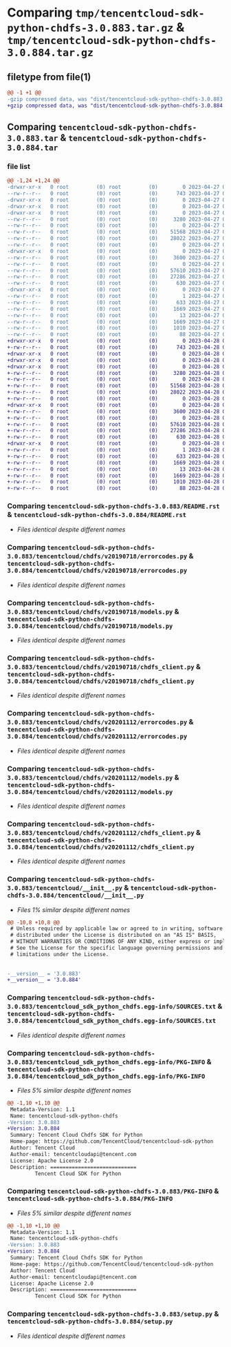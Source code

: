 # Comparing `tmp/tencentcloud-sdk-python-chdfs-3.0.883.tar.gz` & `tmp/tencentcloud-sdk-python-chdfs-3.0.884.tar.gz`

## filetype from file(1)

```diff
@@ -1 +1 @@
-gzip compressed data, was "dist/tencentcloud-sdk-python-chdfs-3.0.883.tar", last modified: Thu Apr 27 00:21:11 2023, max compression
+gzip compressed data, was "dist/tencentcloud-sdk-python-chdfs-3.0.884.tar", last modified: Fri Apr 28 02:08:25 2023, max compression
```

## Comparing `tencentcloud-sdk-python-chdfs-3.0.883.tar` & `tencentcloud-sdk-python-chdfs-3.0.884.tar`

### file list

```diff
@@ -1,24 +1,24 @@
-drwxr-xr-x   0 root         (0) root         (0)        0 2023-04-27 00:21:11.000000 tencentcloud-sdk-python-chdfs-3.0.883/
--rw-r--r--   0 root         (0) root         (0)      743 2023-04-27 00:21:11.000000 tencentcloud-sdk-python-chdfs-3.0.883/README.rst
-drwxr-xr-x   0 root         (0) root         (0)        0 2023-04-27 00:21:11.000000 tencentcloud-sdk-python-chdfs-3.0.883/tencentcloud/
-drwxr-xr-x   0 root         (0) root         (0)        0 2023-04-27 00:21:11.000000 tencentcloud-sdk-python-chdfs-3.0.883/tencentcloud/chdfs/
-drwxr-xr-x   0 root         (0) root         (0)        0 2023-04-27 00:21:11.000000 tencentcloud-sdk-python-chdfs-3.0.883/tencentcloud/chdfs/v20190718/
--rw-r--r--   0 root         (0) root         (0)     3280 2023-04-27 00:21:11.000000 tencentcloud-sdk-python-chdfs-3.0.883/tencentcloud/chdfs/v20190718/errorcodes.py
--rw-r--r--   0 root         (0) root         (0)        0 2023-04-27 00:21:11.000000 tencentcloud-sdk-python-chdfs-3.0.883/tencentcloud/chdfs/v20190718/__init__.py
--rw-r--r--   0 root         (0) root         (0)    51568 2023-04-27 00:21:11.000000 tencentcloud-sdk-python-chdfs-3.0.883/tencentcloud/chdfs/v20190718/models.py
--rw-r--r--   0 root         (0) root         (0)    28022 2023-04-27 00:21:11.000000 tencentcloud-sdk-python-chdfs-3.0.883/tencentcloud/chdfs/v20190718/chdfs_client.py
--rw-r--r--   0 root         (0) root         (0)        0 2023-04-27 00:21:11.000000 tencentcloud-sdk-python-chdfs-3.0.883/tencentcloud/chdfs/__init__.py
-drwxr-xr-x   0 root         (0) root         (0)        0 2023-04-27 00:21:11.000000 tencentcloud-sdk-python-chdfs-3.0.883/tencentcloud/chdfs/v20201112/
--rw-r--r--   0 root         (0) root         (0)     3600 2023-04-27 00:21:11.000000 tencentcloud-sdk-python-chdfs-3.0.883/tencentcloud/chdfs/v20201112/errorcodes.py
--rw-r--r--   0 root         (0) root         (0)        0 2023-04-27 00:21:11.000000 tencentcloud-sdk-python-chdfs-3.0.883/tencentcloud/chdfs/v20201112/__init__.py
--rw-r--r--   0 root         (0) root         (0)    57610 2023-04-27 00:21:11.000000 tencentcloud-sdk-python-chdfs-3.0.883/tencentcloud/chdfs/v20201112/models.py
--rw-r--r--   0 root         (0) root         (0)    27286 2023-04-27 00:21:11.000000 tencentcloud-sdk-python-chdfs-3.0.883/tencentcloud/chdfs/v20201112/chdfs_client.py
--rw-r--r--   0 root         (0) root         (0)      630 2023-04-27 00:21:11.000000 tencentcloud-sdk-python-chdfs-3.0.883/tencentcloud/__init__.py
-drwxr-xr-x   0 root         (0) root         (0)        0 2023-04-27 00:21:11.000000 tencentcloud-sdk-python-chdfs-3.0.883/tencentcloud_sdk_python_chdfs.egg-info/
--rw-r--r--   0 root         (0) root         (0)        1 2023-04-27 00:21:11.000000 tencentcloud-sdk-python-chdfs-3.0.883/tencentcloud_sdk_python_chdfs.egg-info/dependency_links.txt
--rw-r--r--   0 root         (0) root         (0)      633 2023-04-27 00:21:11.000000 tencentcloud-sdk-python-chdfs-3.0.883/tencentcloud_sdk_python_chdfs.egg-info/SOURCES.txt
--rw-r--r--   0 root         (0) root         (0)     1669 2023-04-27 00:21:11.000000 tencentcloud-sdk-python-chdfs-3.0.883/tencentcloud_sdk_python_chdfs.egg-info/PKG-INFO
--rw-r--r--   0 root         (0) root         (0)       13 2023-04-27 00:21:11.000000 tencentcloud-sdk-python-chdfs-3.0.883/tencentcloud_sdk_python_chdfs.egg-info/top_level.txt
--rw-r--r--   0 root         (0) root         (0)     1669 2023-04-27 00:21:11.000000 tencentcloud-sdk-python-chdfs-3.0.883/PKG-INFO
--rw-r--r--   0 root         (0) root         (0)     1010 2023-04-27 00:21:11.000000 tencentcloud-sdk-python-chdfs-3.0.883/setup.py
--rw-r--r--   0 root         (0) root         (0)       88 2023-04-27 00:21:11.000000 tencentcloud-sdk-python-chdfs-3.0.883/setup.cfg
+drwxr-xr-x   0 root         (0) root         (0)        0 2023-04-28 02:08:25.000000 tencentcloud-sdk-python-chdfs-3.0.884/
+-rw-r--r--   0 root         (0) root         (0)      743 2023-04-28 02:08:25.000000 tencentcloud-sdk-python-chdfs-3.0.884/README.rst
+drwxr-xr-x   0 root         (0) root         (0)        0 2023-04-28 02:08:25.000000 tencentcloud-sdk-python-chdfs-3.0.884/tencentcloud/
+drwxr-xr-x   0 root         (0) root         (0)        0 2023-04-28 02:08:25.000000 tencentcloud-sdk-python-chdfs-3.0.884/tencentcloud/chdfs/
+drwxr-xr-x   0 root         (0) root         (0)        0 2023-04-28 02:08:25.000000 tencentcloud-sdk-python-chdfs-3.0.884/tencentcloud/chdfs/v20190718/
+-rw-r--r--   0 root         (0) root         (0)     3280 2023-04-28 02:08:25.000000 tencentcloud-sdk-python-chdfs-3.0.884/tencentcloud/chdfs/v20190718/errorcodes.py
+-rw-r--r--   0 root         (0) root         (0)        0 2023-04-28 02:08:25.000000 tencentcloud-sdk-python-chdfs-3.0.884/tencentcloud/chdfs/v20190718/__init__.py
+-rw-r--r--   0 root         (0) root         (0)    51568 2023-04-28 02:08:25.000000 tencentcloud-sdk-python-chdfs-3.0.884/tencentcloud/chdfs/v20190718/models.py
+-rw-r--r--   0 root         (0) root         (0)    28022 2023-04-28 02:08:25.000000 tencentcloud-sdk-python-chdfs-3.0.884/tencentcloud/chdfs/v20190718/chdfs_client.py
+-rw-r--r--   0 root         (0) root         (0)        0 2023-04-28 02:08:25.000000 tencentcloud-sdk-python-chdfs-3.0.884/tencentcloud/chdfs/__init__.py
+drwxr-xr-x   0 root         (0) root         (0)        0 2023-04-28 02:08:25.000000 tencentcloud-sdk-python-chdfs-3.0.884/tencentcloud/chdfs/v20201112/
+-rw-r--r--   0 root         (0) root         (0)     3600 2023-04-28 02:08:25.000000 tencentcloud-sdk-python-chdfs-3.0.884/tencentcloud/chdfs/v20201112/errorcodes.py
+-rw-r--r--   0 root         (0) root         (0)        0 2023-04-28 02:08:25.000000 tencentcloud-sdk-python-chdfs-3.0.884/tencentcloud/chdfs/v20201112/__init__.py
+-rw-r--r--   0 root         (0) root         (0)    57610 2023-04-28 02:08:25.000000 tencentcloud-sdk-python-chdfs-3.0.884/tencentcloud/chdfs/v20201112/models.py
+-rw-r--r--   0 root         (0) root         (0)    27286 2023-04-28 02:08:25.000000 tencentcloud-sdk-python-chdfs-3.0.884/tencentcloud/chdfs/v20201112/chdfs_client.py
+-rw-r--r--   0 root         (0) root         (0)      630 2023-04-28 02:08:25.000000 tencentcloud-sdk-python-chdfs-3.0.884/tencentcloud/__init__.py
+drwxr-xr-x   0 root         (0) root         (0)        0 2023-04-28 02:08:25.000000 tencentcloud-sdk-python-chdfs-3.0.884/tencentcloud_sdk_python_chdfs.egg-info/
+-rw-r--r--   0 root         (0) root         (0)        1 2023-04-28 02:08:25.000000 tencentcloud-sdk-python-chdfs-3.0.884/tencentcloud_sdk_python_chdfs.egg-info/dependency_links.txt
+-rw-r--r--   0 root         (0) root         (0)      633 2023-04-28 02:08:25.000000 tencentcloud-sdk-python-chdfs-3.0.884/tencentcloud_sdk_python_chdfs.egg-info/SOURCES.txt
+-rw-r--r--   0 root         (0) root         (0)     1669 2023-04-28 02:08:25.000000 tencentcloud-sdk-python-chdfs-3.0.884/tencentcloud_sdk_python_chdfs.egg-info/PKG-INFO
+-rw-r--r--   0 root         (0) root         (0)       13 2023-04-28 02:08:25.000000 tencentcloud-sdk-python-chdfs-3.0.884/tencentcloud_sdk_python_chdfs.egg-info/top_level.txt
+-rw-r--r--   0 root         (0) root         (0)     1669 2023-04-28 02:08:25.000000 tencentcloud-sdk-python-chdfs-3.0.884/PKG-INFO
+-rw-r--r--   0 root         (0) root         (0)     1010 2023-04-28 02:08:25.000000 tencentcloud-sdk-python-chdfs-3.0.884/setup.py
+-rw-r--r--   0 root         (0) root         (0)       88 2023-04-28 02:08:25.000000 tencentcloud-sdk-python-chdfs-3.0.884/setup.cfg
```

### Comparing `tencentcloud-sdk-python-chdfs-3.0.883/README.rst` & `tencentcloud-sdk-python-chdfs-3.0.884/README.rst`

 * *Files identical despite different names*

### Comparing `tencentcloud-sdk-python-chdfs-3.0.883/tencentcloud/chdfs/v20190718/errorcodes.py` & `tencentcloud-sdk-python-chdfs-3.0.884/tencentcloud/chdfs/v20190718/errorcodes.py`

 * *Files identical despite different names*

### Comparing `tencentcloud-sdk-python-chdfs-3.0.883/tencentcloud/chdfs/v20190718/models.py` & `tencentcloud-sdk-python-chdfs-3.0.884/tencentcloud/chdfs/v20190718/models.py`

 * *Files identical despite different names*

### Comparing `tencentcloud-sdk-python-chdfs-3.0.883/tencentcloud/chdfs/v20190718/chdfs_client.py` & `tencentcloud-sdk-python-chdfs-3.0.884/tencentcloud/chdfs/v20190718/chdfs_client.py`

 * *Files identical despite different names*

### Comparing `tencentcloud-sdk-python-chdfs-3.0.883/tencentcloud/chdfs/v20201112/errorcodes.py` & `tencentcloud-sdk-python-chdfs-3.0.884/tencentcloud/chdfs/v20201112/errorcodes.py`

 * *Files identical despite different names*

### Comparing `tencentcloud-sdk-python-chdfs-3.0.883/tencentcloud/chdfs/v20201112/models.py` & `tencentcloud-sdk-python-chdfs-3.0.884/tencentcloud/chdfs/v20201112/models.py`

 * *Files identical despite different names*

### Comparing `tencentcloud-sdk-python-chdfs-3.0.883/tencentcloud/chdfs/v20201112/chdfs_client.py` & `tencentcloud-sdk-python-chdfs-3.0.884/tencentcloud/chdfs/v20201112/chdfs_client.py`

 * *Files identical despite different names*

### Comparing `tencentcloud-sdk-python-chdfs-3.0.883/tencentcloud/__init__.py` & `tencentcloud-sdk-python-chdfs-3.0.884/tencentcloud/__init__.py`

 * *Files 1% similar despite different names*

```diff
@@ -10,8 +10,8 @@
 # Unless required by applicable law or agreed to in writing, software
 # distributed under the License is distributed on an "AS IS" BASIS,
 # WITHOUT WARRANTIES OR CONDITIONS OF ANY KIND, either express or implied.
 # See the License for the specific language governing permissions and
 # limitations under the License.
 
 
-__version__ = '3.0.883'
+__version__ = '3.0.884'
```

### Comparing `tencentcloud-sdk-python-chdfs-3.0.883/tencentcloud_sdk_python_chdfs.egg-info/SOURCES.txt` & `tencentcloud-sdk-python-chdfs-3.0.884/tencentcloud_sdk_python_chdfs.egg-info/SOURCES.txt`

 * *Files identical despite different names*

### Comparing `tencentcloud-sdk-python-chdfs-3.0.883/tencentcloud_sdk_python_chdfs.egg-info/PKG-INFO` & `tencentcloud-sdk-python-chdfs-3.0.884/tencentcloud_sdk_python_chdfs.egg-info/PKG-INFO`

 * *Files 5% similar despite different names*

```diff
@@ -1,10 +1,10 @@
 Metadata-Version: 1.1
 Name: tencentcloud-sdk-python-chdfs
-Version: 3.0.883
+Version: 3.0.884
 Summary: Tencent Cloud Chdfs SDK for Python
 Home-page: https://github.com/TencentCloud/tencentcloud-sdk-python
 Author: Tencent Cloud
 Author-email: tencentcloudapi@tencent.com
 License: Apache License 2.0
 Description: ============================
         Tencent Cloud SDK for Python
```

### Comparing `tencentcloud-sdk-python-chdfs-3.0.883/PKG-INFO` & `tencentcloud-sdk-python-chdfs-3.0.884/PKG-INFO`

 * *Files 5% similar despite different names*

```diff
@@ -1,10 +1,10 @@
 Metadata-Version: 1.1
 Name: tencentcloud-sdk-python-chdfs
-Version: 3.0.883
+Version: 3.0.884
 Summary: Tencent Cloud Chdfs SDK for Python
 Home-page: https://github.com/TencentCloud/tencentcloud-sdk-python
 Author: Tencent Cloud
 Author-email: tencentcloudapi@tencent.com
 License: Apache License 2.0
 Description: ============================
         Tencent Cloud SDK for Python
```

### Comparing `tencentcloud-sdk-python-chdfs-3.0.883/setup.py` & `tencentcloud-sdk-python-chdfs-3.0.884/setup.py`

 * *Files identical despite different names*

